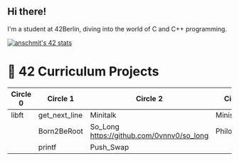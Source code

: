 ## Hi there!

I'm a student at 42Berlin, diving into the world of C and C++ programming. 

[![anschmit's 42 stats](https://badge.mediaplus.ma/greenbinary/anschmit?1337Badge=off&UM6P=off)](https://github.com/oakoudad/badge42)


# 🧝 42 Curriculum Projects

| Circle 0 | Circle 1       | Circle 2     | Circle 3                                     |
|----------|----------------|--------------|----------------|
| libft    | get_next_line  | Minitalk     | Minishell
|          | Born2BeRoot    | So_Long  https://github.com/0vnnv0/so_long    | Philosophers
|          | printf         | Push_Swap    |

